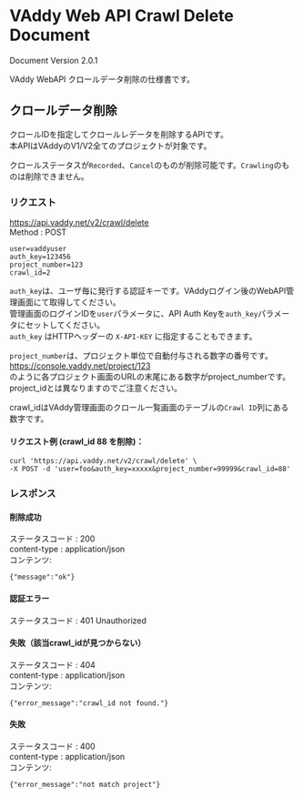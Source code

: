 VAddy Web API Crawl Delete Document
============================

Document Version 2.0.1  

VAddy WebAPI クロールデータ削除の仕様書です。


## クロールデータ削除
クロールIDを指定してクロールレデータを削除するAPIです。  
本APIはVAddyのV1/V2全てのプロジェクトが対象です。

クロールステータスが`Recorded`、`Cancel`のものが削除可能です。`Crawling`のものは削除できません。

### リクエスト
https://api.vaddy.net/v2/crawl/delete  
Method : POST  

    user=vaddyuser
    auth_key=123456
    project_number=123
    crawl_id=2


`auth_key`は、ユーザ毎に発行する認証キーです。VAddyログイン後のWebAPI管理画面にて取得してください。  
管理画面のログインIDを`user`パラメータに、API Auth Keyを`auth_key`パラメータにセットしてください。  
`auth_key` はHTTPヘッダーの `X-API-KEY` に指定することもできます。

`project_number`は、プロジェクト単位で自動付与される数字の番号です。  
https://console.vaddy.net/project/123  
のように各プロジェクト画面のURLの末尾にある数字がproject_numberです。  
project_idとは異なりますのでご注意ください。  

crawl_idはVAddy管理画面のクロール一覧画面のテーブルの`Crawl ID`列にある数字です。

#### リクエスト例 (crawl_id 88 を削除)：

    curl 'https://api.vaddy.net/v2/crawl/delete' \
    -X POST -d 'user=foo&auth_key=xxxxx&project_number=99999&crawl_id=88'



### レスポンス
#### 削除成功
ステータスコード : 200  
content-type  : application/json  
コンテンツ:

    {"message":"ok"}


#### 認証エラー
ステータスコード : 401  Unauthorized  

#### 失敗（該当crawl_idが見つからない）
ステータスコード : 404  
content-type  : application/json  
コンテンツ:

    {"error_message":"crawl_id not found."}

#### 失敗
ステータスコード : 400  
content-type  : application/json  
コンテンツ:

    {"error_message":"not match project"}
